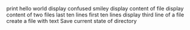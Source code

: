 print hello world
display confused smiley
display content of file
display content of two files
last ten lines
first ten lines
display third line of a file
create a file with text
Save current state of directory
